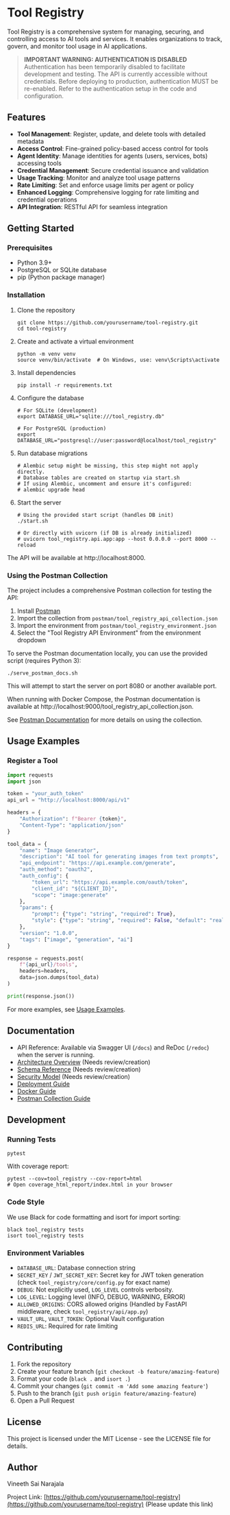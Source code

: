 # Tool Registry

Tool Registry is a comprehensive system for managing, securing, and controlling access to AI tools and services. It enables organizations to track, govern, and monitor tool usage in AI applications.

> **IMPORTANT WARNING: AUTHENTICATION IS DISABLED**  
> Authentication has been temporarily disabled to facilitate development and testing. The API is currently accessible without credentials. Before deploying to production, authentication MUST be re-enabled. Refer to the authentication setup in the code and configuration.

## Features

- **Tool Management**: Register, update, and delete tools with detailed metadata
- **Access Control**: Fine-grained policy-based access control for tools
- **Agent Identity**: Manage identities for agents (users, services, bots) accessing tools
- **Credential Management**: Secure credential issuance and validation
- **Usage Tracking**: Monitor and analyze tool usage patterns
- **Rate Limiting**: Set and enforce usage limits per agent or policy
- **Enhanced Logging**: Comprehensive logging for rate limiting and credential operations
- **API Integration**: RESTful API for seamless integration

## Getting Started

### Prerequisites

- Python 3.9+
- PostgreSQL or SQLite database
- pip (Python package manager)

### Installation

1. Clone the repository
   ```
   git clone https://github.com/yourusername/tool-registry.git
   cd tool-registry
   ```

2. Create and activate a virtual environment
   ```
   python -m venv venv
   source venv/bin/activate  # On Windows, use: venv\Scripts\activate
   ```

3. Install dependencies
   ```
   pip install -r requirements.txt
   ```

4. Configure the database
   ```
   # For SQLite (development)
   export DATABASE_URL="sqlite:///tool_registry.db"
   
   # For PostgreSQL (production)
   export DATABASE_URL="postgresql://user:password@localhost/tool_registry"
   ```

5. Run database migrations
   ```
   # Alembic setup might be missing, this step might not apply directly.
   # Database tables are created on startup via start.sh
   # If using Alembic, uncomment and ensure it's configured:
   # alembic upgrade head
   ```

6. Start the server
   ```
   # Using the provided start script (handles DB init)
   ./start.sh
   
   # Or directly with uvicorn (if DB is already initialized)
   # uvicorn tool_registry.api.app:app --host 0.0.0.0 --port 8000 --reload
   ```

The API will be available at http://localhost:8000.

### Using the Postman Collection

The project includes a comprehensive Postman collection for testing the API:

1. Install [Postman](https://www.postman.com/downloads/)
2. Import the collection from `postman/tool_registry_api_collection.json`
3. Import the environment from `postman/tool_registry_environment.json`
4. Select the "Tool Registry API Environment" from the environment dropdown

To serve the Postman documentation locally, you can use the provided script (requires Python 3):
```
./serve_postman_docs.sh
```

This will attempt to start the server on port 8080 or another available port.

When running with Docker Compose, the Postman documentation is available at http://localhost:9000/tool_registry_api_collection.json.

See [Postman Documentation](postman/README.md) for more details on using the collection.

## Usage Examples

### Register a Tool

```python
import requests
import json

token = "your_auth_token"
api_url = "http://localhost:8000/api/v1"

headers = {
    "Authorization": f"Bearer {token}",
    "Content-Type": "application/json"
}

tool_data = {
    "name": "Image Generator",
    "description": "AI tool for generating images from text prompts",
    "api_endpoint": "https://api.example.com/generate",
    "auth_method": "oauth2",
    "auth_config": {
        "token_url": "https://api.example.com/oauth/token",
        "client_id": "${CLIENT_ID}",
        "scope": "image:generate"
    },
    "params": {
        "prompt": {"type": "string", "required": True},
        "style": {"type": "string", "required": False, "default": "realistic"}
    },
    "version": "1.0.0",
    "tags": ["image", "generation", "ai"]
}

response = requests.post(
    f"{api_url}/tools",
    headers=headers,
    data=json.dumps(tool_data)
)

print(response.json())
```

For more examples, see [Usage Examples](docs/usage_examples.md).

## Documentation

- API Reference: Available via Swagger UI (`/docs`) and ReDoc (`/redoc`) when the server is running.
- [Architecture Overview](docs/architecture.md) (Needs review/creation)
- [Schema Reference](docs/schema_reference.md) (Needs review/creation)
- [Security Model](docs/security.md) (Needs review/creation)
- [Deployment Guide](docs/deployment_guide.md)
- [Docker Guide](DOCKER.md)
- [Postman Collection Guide](postman/README.md)

## Development

### Running Tests

```
pytest
```

With coverage report:

```
pytest --cov=tool_registry --cov-report=html
# Open coverage_html_report/index.html in your browser
```

### Code Style

We use Black for code formatting and isort for import sorting:

```
black tool_registry tests
isort tool_registry tests
```

### Environment Variables

- `DATABASE_URL`: Database connection string
- `SECRET_KEY` / `JWT_SECRET_KEY`: Secret key for JWT token generation (check `tool_registry/core/config.py` for exact name)
- `DEBUG`: Not explicitly used, `LOG_LEVEL` controls verbosity.
- `LOG_LEVEL`: Logging level (INFO, DEBUG, WARNING, ERROR)
- `ALLOWED_ORIGINS`: CORS allowed origins (Handled by FastAPI middleware, check `tool_registry/api/app.py`)
- `VAULT_URL`, `VAULT_TOKEN`: Optional Vault configuration
- `REDIS_URL`: Required for rate limiting

## Contributing

1. Fork the repository
2. Create your feature branch (`git checkout -b feature/amazing-feature`)
3. Format your code (`black .` and `isort .`)
4. Commit your changes (`git commit -m 'Add some amazing feature'`)
5. Push to the branch (`git push origin feature/amazing-feature`)
6. Open a Pull Request

## License

This project is licensed under the MIT License - see the LICENSE file for details.

## Author

Vineeth Sai Narajala

Project Link: [https://github.com/yourusername/tool-registry](https://github.com/yourusername/tool-registry) (Please update this link) 